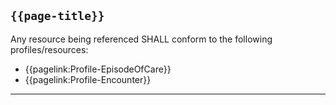 ## `{{page-title}}`

Any resource being referenced SHALL conform to the following profiles/resources:

- {{pagelink:Profile-EpisodeOfCare}}
- {{pagelink:Profile-Encounter}}

---

